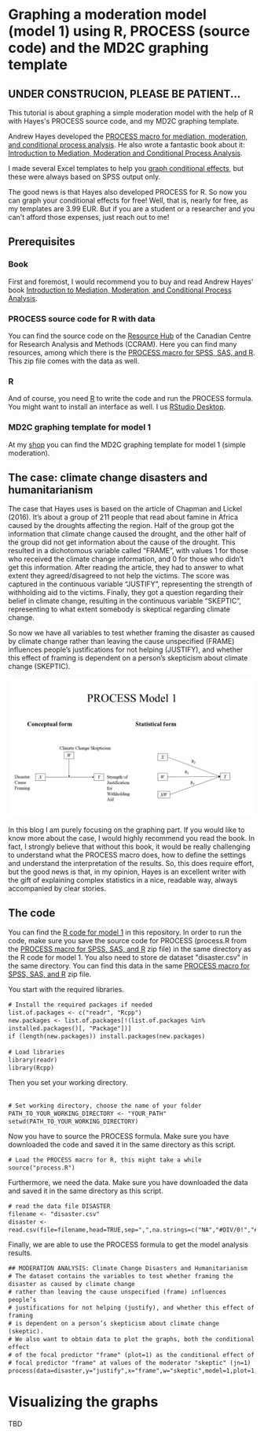 # Graphing a moderation model (model 1) using R, PROCESS (source code) and the MD2C graphing template

## UNDER CONSTRUCION, PLEASE BE PATIENT...

This tutorial is about graphing a simple moderation model with the help of R with Hayes's PROCESS source code, and my MD2C graphing template.

Andrew Hayes developed the [PROCESS macro for mediation, moderation, and conditional process analysis](http://www.processmacro.org/). He also wrote a fantastic book about it: [Introduction to Mediation, Moderation and Conditional Process Analysis](https://www.guilford.com/books/Introduction-to-Mediation-Moderation-and-Conditional-Process-Analysis/Andrew-Hayes/9781462549030).

I made several Excel templates to help you [graph conditional effects](https://www.md2c.nl/process-graphing-templates/), but these were always based on SPSS output only.

The good news is that Hayes also developed PROCESS for R. So now you can graph your conditional effects for free! Well, that is, nearly for free, as my templates are 3.99 EUR. But if you are a student or a researcher and you can't afford those expenses, just reach out to me!

## Prerequisites

### Book
First and foremost, I would recommend you to buy and read Andrew Hayes' book [Introduction to Mediation, Moderation, and Conditional Process Analysis](https://www.guilford.com/books/Introduction-to-Mediation-Moderation-and-Conditional-Process-Analysis/Andrew-Hayes/9781462549030).


### PROCESS source code for R with data
You can find the source code on the [Resource Hub](https://haskayne.ucalgary.ca/CCRAM/resource-hub)
 of the Canadian Centre for Research Analysis and Methods (CCRAM). Here you can find many resources, among which there is the [PROCESS macro for SPSS, SAS, and R](https://www.afhayes.com/public/processv43.zip). This zip file comes with the data as well.

 ### R
 And of course, you need [R](https://cran.r-project.org/) to write the code and run the PROCESS formula. You might want to install an interface as well. I us [RStudio Desktop](https://posit.co/download/rstudio-desktop/).

 ### MD2C graphing template for model 1
 At my [shop](https://www.md2c.nl/shop/) you can find the MD2C graphing template for model 1 (simple moderation).

## The case: climate change disasters and humanitarianism

The case that Hayes uses is based on the article of Chapman and Lickel (2016). It’s about a group of 211 people that read about famine in Africa caused by the droughts affecting the region. Half of the group got the information that climate change caused the drought, and the other half of the group did not get information about the cause of the drought. This resulted in a dichotomous variable called “FRAME”, with values 1 for those who received the climate change information, and 0 for those who didn’t get this information. After reading the article, they had to answer to what extent they agreed/disagreed to not help the victims. The score was captured in the continuous variable “JUSTIFY”, representing the strength of withholding aid to the victims. Finally, they got a question regarding their belief in climate change, resulting in the continuous variable “SKEPTIC”, representing to what extent somebody is skeptical regarding climate change.

So now we have all variables to test whether framing the disaster as caused by climate change rather than leaving the cause unspecified (FRAME) influences people’s justifications for not helping (JUSTIFY), and whether this effect of framing is dependent on a person’s skepticism about climate change (SKEPTIC).

![PROCESS MODEL 1](<PROCESS Model 1.png>)

In this blog I am purely focusing on the graphing part. If you would like to know more about the case, I would highly recommend you read the book. In fact, I strongly believe that without this book, it would be really challenging to understand what the PROCESS macro does, how to define the settings and understand the interpretation of the results. So, this does require effort, but the good news is that, in my opinion, Hayes is an excellent writer with the gift of explaining complex statistics in a nice, readable way, always accompanied by clear stories. 

## The code
You can find the [R code for model 1](<process model 1.R>) in this repository. In order to run the code, make sure you save the source code for PROCESS (process.R from the [PROCESS macro for SPSS, SAS, and R](https://www.afhayes.com/public/processv43.zip) zip file) in the same directory as the R code for model 1.
You also need to store de dataset "disaster.csv" in the same directory. You can find this data in the same  [PROCESS macro for SPSS, SAS, and R](https://www.afhayes.com/public/processv43.zip) zip file.

You start with the required libraries.
```
# Install the required packages if needed
list.of.packages <- c("readr", "Rcpp")
new.packages <- list.of.packages[!(list.of.packages %in% installed.packages()[, "Package"])]
if (length(new.packages)) install.packages(new.packages)

# Load libraries
library(readr)
library(Rcpp)
```

Then you set your working directory.
```

# Set working directory, choose the name of your folder
PATH_TO_YOUR_WORKING_DIRECTORY <- "YOUR_PATH"
setwd(PATH_TO_YOUR_WORKING_DIRECTORY)
```

Now you have to source the PROCESS formula. Make sure you have downloaded the code and saved it in the same directory as this script.

```
# Load the PROCESS macro for R, this might take a while
source("process.R")
```

Furthermore, we need the data. Make sure you have downloaded the data and saved it in the same directory as this script.

```
# read the data file DISASTER
filename <- "disaster.csv"
disaster <- read.csv(file=filename,head=TRUE,sep=",",na.strings=c("NA","#DIV/0!","#N/A",""))

```

Finally, we are able to use the PROCESS formula to get the model analysis results.

```
## MODERATION ANALYSIS: Climate Change Disasters and Humanitarianism
# The dataset contains the variables to test whether framing the disaster as caused by climate change 
# rather than leaving the cause unspecified (frame) influences people’s 
# justifications for not helping (justify), and whether this effect of framing 
# is dependent on a person’s skepticism about climate change (skeptic).
# We also want to obtain data to plot the graphs, both the conditional effect
# of the focal predictor "frame" (plot=1) as the conditional effect of 
# focal predictor "frame" at values of the moderator "skeptic" (jn=1)
process(data=disaster,y="justify",x="frame",w="skeptic",model=1,plot=1,jn=1)
```

# Visualizing the graphs
TBD




